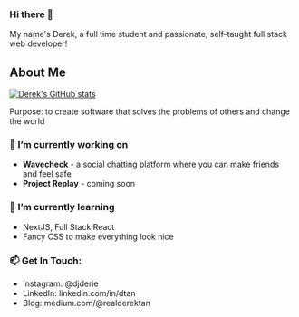 ### Hi there 👋

My name's Derek, a full time student and passionate, self-taught full stack web developer! 

## About Me

[![Derek's GitHub stats](https://github-readme-stats.vercel.app/api?username=realDerekTan&count_private=true)](https://github.com/realDerekTan/github-readme-stats)

<!--
[![Top Langs](https://github-readme-stats.vercel.app/api/top-langs/?username=realDerekTan&layout=compact&theme=dark&count_private=true)](https://github.com/realDerekTan/github-readme-stats) 
-->

Purpose: to create software that solves the problems of others and change the world

### 🔭 I’m currently working on
- **Wavecheck** - a social chatting platform where you can make friends and feel safe
- **Project Replay** - coming soon

### 🌱 I’m currently learning
- NextJS, Full Stack React
- Fancy CSS to make everything look nice

### 📫 Get In Touch: 
<!-- Email and Personal Website -->
- Instagram: @djderie
- LinkedIn: linkedin.com/in/dtan
- Blog: medium.com/@realderektan
